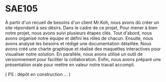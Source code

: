 # SAE105

À partir d'un recueil de besoins d'un client Mr.Koh, nous avons dû créer un site répondant à ses désirs. Dans le cadre de ce projet, Pour mener à bien notre projet, nous avons suivi plusieurs étapes clés. Tout d'abord, nous avons organisé notre équipe et défini les rôles de chacun. Ensuite, nous avons analysé les besoins et rédigé une documentation détaillée. Nous avons créé une charte graphique et réalisé des maquettes interactives pour visualiser notre solution. En parallèle, nous avons utilisé un outil de versionnement pour faciliter la collaboration. Enfin, nous avons préparé une présentation orale pour mettre en valeur notre travail accompli.

( PS : dépôt en construction ... )
